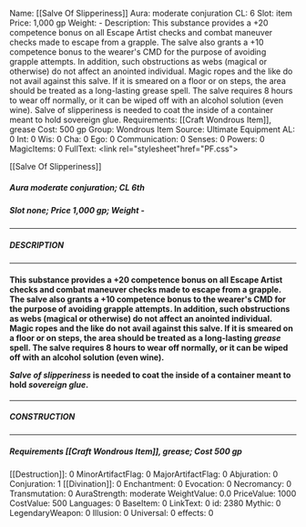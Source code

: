 Name: [[Salve Of Slipperiness]]
Aura: moderate conjuration
CL: 6
Slot: item
Price: 1,000 gp
Weight: -
Description: This substance provides a +20 competence bonus on all Escape Artist checks and combat maneuver checks made to escape from a grapple. The salve also grants a +10 competence bonus to the wearer's CMD for the purpose of avoiding grapple attempts. In addition, such obstructions as webs (magical or otherwise) do not affect an anointed individual. Magic ropes and the like do not avail against this salve. If it is smeared on a floor or on steps, the area should be treated as a long-lasting grease spell. The salve requires 8 hours to wear off normally, or it can be wiped off with an alcohol solution (even wine). Salve of slipperiness is needed to coat the inside of a container meant to hold sovereign glue.
Requirements: [[Craft Wondrous Item]], grease
Cost: 500 gp
Group: Wondrous Item
Source: Ultimate Equipment
AL: 0
Int: 0
Wis: 0
Cha: 0
Ego: 0
Communication: 0
Senses: 0
Powers: 0
MagicItems: 0
FullText: <link rel="stylesheet"href="PF.css"><div class="heading"><p class="alignleft">[[Salve Of Slipperiness]]</p><div style="clear: both;"></div></div><div><h5><b>Aura </b>moderate conjuration; <b>CL </b>6th</h5><h5><b>Slot </b>none; <b>Price </b>1,000 gp; <b>Weight </b>-</h5></div><hr/><div><h5><b>DESCRIPTION</b></h5></div><hr/><div><h4><p>This substance provides a +20 competence bonus on all Escape Artist checks and combat maneuver checks made to escape from a grapple. The salve also grants a +10 competence bonus to the wearer's CMD for the purpose of avoiding grapple attempts. In addition, such obstructions as webs (magical or otherwise) do not affect an anointed individual. Magic ropes and the like do not avail against this salve. If it is smeared on a floor or on steps, the area should be treated as a long-lasting <i>grease</i> spell. The salve requires 8 hours to wear off normally, or it can be wiped off with an alcohol solution (even wine). </p><p><i>Salve of slipperiness</i> is needed to coat the inside of a container meant to hold <i>sovereign glue</i>.</p></h4></div><hr/><div><h5><b>CONSTRUCTION</b></h5></div><hr/><div><h5><b>Requirements </b>[[Craft Wondrous Item]], <i>grease</i>; <b>Cost </b>500 gp</h5></div>
[[Destruction]]: 0
MinorArtifactFlag: 0
MajorArtifactFlag: 0
Abjuration: 0
Conjuration: 1
[[Divination]]: 0
Enchantment: 0
Evocation: 0
Necromancy: 0
Transmutation: 0
AuraStrength: moderate
WeightValue: 0.0
PriceValue: 1000
CostValue: 500
Languages: 0
BaseItem: 0
LinkText: 0
id: 2380
Mythic: 0
LegendaryWeapon: 0
Illusion: 0
Universal: 0
effects: 0
